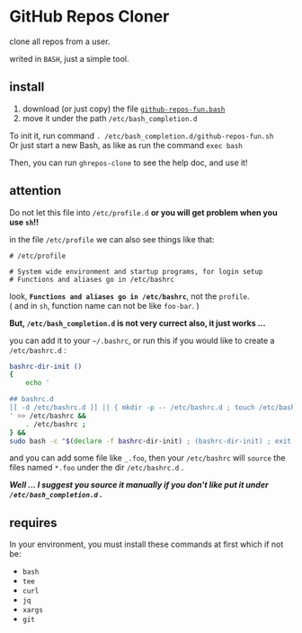 # GitHub Repos Cloner

clone all repos from a user.

writed in `BASH`, just a simple tool.

## install

1. download (or just copy) the file [`github-repos-fun.bash`](./github-repos-fun.bash)  
2. move it under the path `/etc/bash_completion.d`  


To init it, run command `. /etc/bash_completion.d/github-repos-fun.sh`  
Or just start a new Bash, as like as run the command `exec bash`  

Then, you can run `ghrepos-clone` to see the help doc, and use it!

## attention

Do not let this file into `/etc/profile.d` **or you will get problem when you use `sh`!!**  

in the file `/etc/profile` we can also see things like that:

~~~
# /etc/profile

# System wide environment and startup programs, for login setup
# Functions and aliases go in /etc/bashrc
~~~

look, **`Functions and aliases go in /etc/bashrc`**, not the `profile`.  
( and in `sh`, function name can not be like `foo-bar`. )  

**But, `/etc/bash_completion.d` is not very currect also, it just works ...**

you can add it to your `~/.bashrc`, or run this if you would like to create a `/etc/bashrc.d` :

~~~~ bash
bashrc-dir-init ()
{
    echo '

## bashrc.d
[[ -d /etc/bashrc.d ]] || { mkdir -p -- /etc/bashrc.d ; touch /etc/bashrc.d/{_.bash,_.sh} ; } ; (cd /etc/bashrc.d && ls -1b -- _.* | tr -- _ \* | xargs | tr -- \  , | xargs -i -- bash -c '"'"'ls -1bd -- /etc/bashrc.d/{{}}'"'"') | while read f ; do source "$f" ; done 
' >> /etc/bashrc &&
    . /etc/bashrc ;
} &&
sudo bash -c "$(declare -f bashrc-dir-init) ; (bashrc-dir-init) ; exit "'$? ;'
~~~~

and you can add some file like `_.foo`, then your `/etc/bashrc` will `source` the files named `*.foo` under the dir `/etc/bashrc.d` .

***Well ... I suggest you source it manually if you don't like put it under `/etc/bash_completion.d` .***

## requires

In your environment, you must install these commands at first which if not be:

- `bash`
- `tee`
- `curl`
- `jq`
- `xargs`
- `git`

